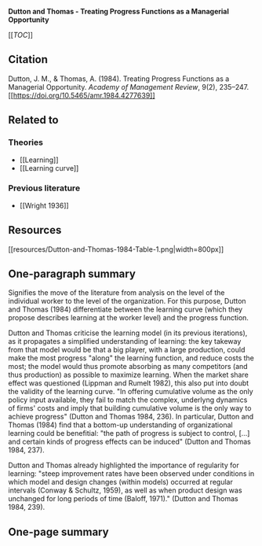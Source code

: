 **Dutton and Thomas - Treating Progress Functions as a Managerial Opportunity**

[[_TOC_]]

## Citation
Dutton, J. M., & Thomas, A. (1984). Treating Progress Functions as a Managerial Opportunity. *Academy of Management Review*, 9(2), 235–247. [[https://doi.org/10.5465/amr.1984.4277639]]

## Related to

### Theories
* [[Learning]]
* [[Learning curve]]

### Previous literature
* [[Wright 1936]]

## Resources
[[resources/Dutton-and-Thomas-1984-Table-1.png|width=800px]]

## One-paragraph summary
Signifies the move of the literature from analysis on the level of the individual worker to the level of the organization. For this purpose, Dutton and Thomas (1984) differentiate between the learning curve (which they propose describes learning at the worker level) and the progress function.

Dutton and Thomas criticise the learning model (in its previous iterations), as it propagates a simplified understanding of learning: the key takeway from that model would be that a big player, with a large production, could make the most progress "along" the learning function, and reduce costs the most; the model would thus promote absorbing as many competitors (and thus production) as possible to maximize learning. When the market share effect was questioned (Lippman and Rumelt 1982), this also put into doubt the validity of the learning curve.
"In offering cumulative volume as the only policy input available, they fail to match the complex, underlyng dynamics of firms' costs and imply that building cumulative volume is the only way to achieve progress" (Dutton and Thomas 1984, 236). In particular, Dutton and Thomas (1984) find that a bottom-up understanding of organizational learning could be benefitial: "the path of progress is subject to control, [...] and certain kinds of progress effects can be induced" (Dutton and Thomas 1984, 237).

Dutton and Thomas already highlighted the importance of regularity for learning: "steep improvement rates have been observed under conditions in which model and design changes (within models) occurred at regular intervals (Conway & Schultz, 1959), as well as when product design was unchanged for long periods of time (Baloff, 1971)." (Dutton and Thomas 1984, 239).

## One-page summary